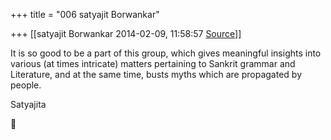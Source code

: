 +++
title = "006 satyajit Borwankar"

+++
[[satyajit Borwankar	2014-02-09, 11:58:57 [Source](https://groups.google.com/g/samskrita/c/tLYBQ26fLuM)]]



It is so good to be a part of this group, which gives meaningful insights into various (at times intricate) matters pertaining to Sankrit grammar and Literature, and at the same time, busts myths which are propagated by people.  
  
  

Satyajita  



